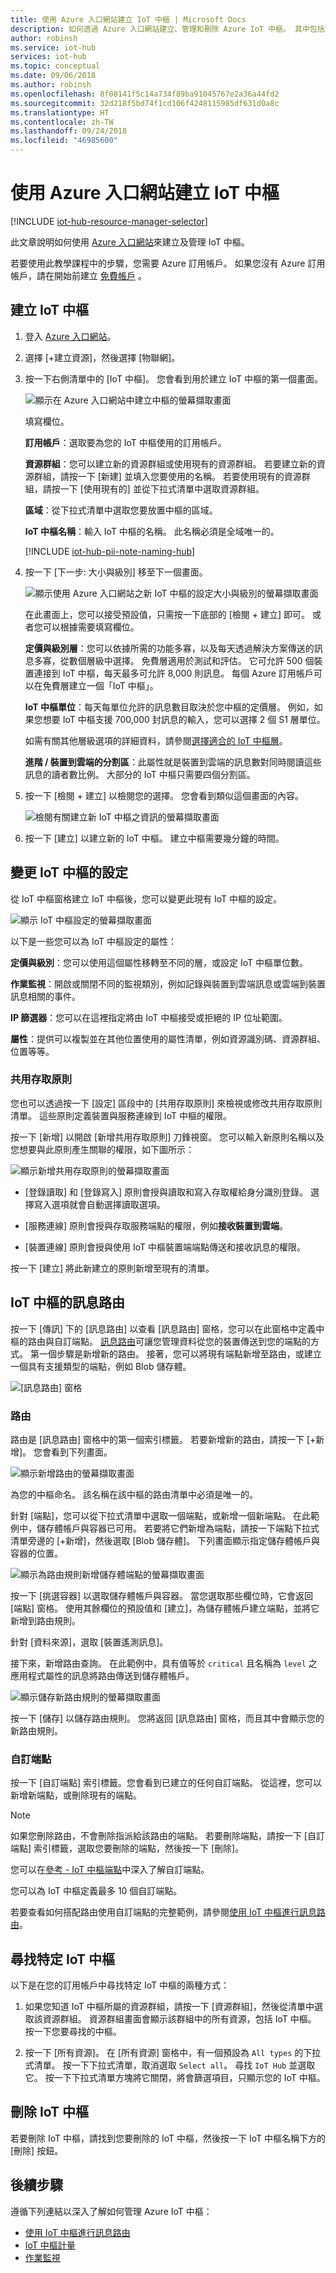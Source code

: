```yaml
---
title: 使用 Azure 入口網站建立 IoT 中樞 | Microsoft Docs
description: 如何透過 Azure 入口網站建立、管理和刪除 Azure IoT 中樞。 其中包括定價層、調整、安全性和傳訊組態的相關資訊。
author: robinsh
ms.service: iot-hub
services: iot-hub
ms.topic: conceptual
ms.date: 09/06/2018
ms.author: robinsh
ms.openlocfilehash: 8f08141f5c14a734f89ba91045767e2a36a44fd2
ms.sourcegitcommit: 32d218f5bd74f1cd106f4248115985df631d0a8c
ms.translationtype: HT
ms.contentlocale: zh-TW
ms.lasthandoff: 09/24/2018
ms.locfileid: "46985600"
---
```

# <a name="create-an-iot-hub-using-the-azure-portal"></a>使用 Azure 入口網站建立 IoT 中樞

[!INCLUDE [iot-hub-resource-manager-selector](../../includes/iot-hub-resource-manager-selector.md)]

此文章說明如何使用 [Azure 入口網站](https://portal.azure.com)來建立及管理 IoT 中樞。

若要使用此教學課程中的步驟，您需要 Azure 訂用帳戶。 如果您沒有 Azure 訂用帳戶，請在開始前建立 [免費帳戶](https://azure.microsoft.com/free/?WT.mc_id=A261C142F) 。

## <a name="create-an-iot-hub"></a>建立 IoT 中樞

1. 登入 [Azure 入口網站](https://portal.azure.com)。 

2. 選擇 [+建立資源]，然後選擇 [物聯網]。

3. 按一下右側清單中的 [IoT 中樞]。 您會看到用於建立 IoT 中樞的第一個畫面。

   ![顯示在 Azure 入口網站中建立中樞的螢幕擷取畫面](./media/iot-hub-create-through-portal/iot-hub-create-screen-basics.png)

   填寫欄位。

   **訂用帳戶**：選取要為您的 IoT 中樞使用的訂用帳戶。

   **資源群組**：您可以建立新的資源群組或使用現有的資源群組。 若要建立新的資源群組，請按一下 [新建] 並填入您要使用的名稱。 若要使用現有的資源群組，請按一下 [使用現有的] 並從下拉式清單中選取資源群組。

   **區域**：從下拉式清單中選取您要放置中樞的區域。

   **IoT 中樞名稱**：輸入 IoT 中樞的名稱。 此名稱必須是全域唯一的。 

   [!INCLUDE [iot-hub-pii-note-naming-hub](../../includes/iot-hub-pii-note-naming-hub.md)]

4. 按一下 [下一步: 大小與級別] 移至下一個畫面。

   ![顯示使用 Azure 入口網站之新 IoT 中樞的設定大小與級別的螢幕擷取畫面](./media/iot-hub-create-through-portal/iot-hub-create-screen-size-scale.png)

   在此畫面上，您可以接受預設值，只需按一下底部的 [檢閱 + 建立] 即可。 或者您可以根據需要填寫欄位。

   **定價與級別層**：您可以依據所需的功能多寡，以及每天透過解決方案傳送的訊息多寡，從數個層級中選擇。 免費層適用於測試和評估。 它可允許 500 個裝置連接到 IoT 中樞，每天最多可允許 8,000 則訊息。 每個 Azure 訂用帳戶可以在免費層建立一個「IoT 中樞」。 

   **IoT 中樞單位**：每天每單位允許的訊息數目取決於您中樞的定價層。 例如，如果您想要 IoT 中樞支援 700,000 封訊息的輸入，您可以選擇 2 個 S1 層單位。

   如需有關其他層級選項的詳細資料，請參閱[選擇適合的 IoT 中樞層](iot-hub-scaling.md)。

   **進階 / 裝置到雲端的分割區**：此屬性就是裝置到雲端的訊息數對同時閱讀這些訊息的讀者數比例。 大部分的 IoT 中樞只需要四個分割區。 

5. 按一下 [檢閱 + 建立] 以檢閱您的選擇。 您會看到類似這個畫面的內容。

   ![檢閱有關建立新 IoT 中樞之資訊的螢幕擷取畫面](./media/iot-hub-create-through-portal/iot-hub-create-review.png)

5. 按一下 [建立] 以建立新的 IoT 中樞。 建立中樞需要幾分鐘的時間。

## <a name="change-the-settings-of-the-iot-hub"></a>變更 IoT 中樞的設定

從 IoT 中樞窗格建立 IoT 中樞後，您可以變更此現有 IoT 中樞的設定。

![顯示 IoT 中樞設定的螢幕擷取畫面](./media/iot-hub-create-through-portal/iot-hub-settings-panel.png)

以下是一些您可以為 IoT 中樞設定的屬性：

**定價與級別**：您可以使用這個屬性移轉至不同的層，或設定 IoT 中樞單位數。 

**作業監視**：開啟或關閉不同的監視類別，例如記錄與裝置到雲端訊息或雲端到裝置訊息相關的事件。

**IP 篩選器**：您可以在這裡指定將由 IoT 中樞接受或拒絕的 IP 位址範圍。

**屬性**：提供可以複製並在其他位置使用的屬性清單，例如資源識別碼、資源群組、位置等等。

### <a name="shared-access-policies"></a>共用存取原則

您也可以透過按一下 [設定] 區段中的 [共用存取原則] 來檢視或修改共用存取原則清單。 這些原則定義裝置與服務連線到 IoT 中樞的權限。 

按一下 [新增] 以開啟 [新增共用存取原則] 刀鋒視窗。  您可以輸入新原則名稱以及您想要與此原則產生關聯的權限，如下圖所示：

![顯示新增共用存取原則的螢幕擷取畫面](./media/iot-hub-create-through-portal/iot-hub-add-shared-access-policy.png)

* [登錄讀取] 和 [登錄寫入] 原則會授與讀取和寫入存取權給身分識別登錄。 選擇寫入選項就會自動選擇讀取選項。

* [服務連線] 原則會授與存取服務端點的權限，例如**接收裝置到雲端**。 

* [裝置連線] 原則會授與使用 IoT 中樞裝置端端點傳送和接收訊息的權限。

按一下 [建立]  將此新建立的原則新增至現有的清單。

## <a name="message-routing-for-an-iot-hub"></a>IoT 中樞的訊息路由

按一下 [傳訊] 下的 [訊息路由] 以查看 [訊息路由] 窗格，您可以在此窗格中定義中樞的路由與自訂端點。 [訊息路由](iot-hub-devguide-messages-d2c.md)可讓您管理資料從您的裝置傳送到您的端點的方式。 第一個步驟是新增新的路由。 接著，您可以將現有端點新增至路由，或建立一個具有支援類型的端點，例如 Blob 儲存體。 

![[訊息路由] 窗格](./media/iot-hub-create-through-portal/iot-hub-message-routing.png)

### <a name="routes"></a>路由

路由是 [訊息路由] 窗格中的第一個索引標籤。 若要新增新的路由，請按一下 [+新增]。 您會看到下列畫面。 

![顯示新增路由的螢幕擷取畫面](./media/iot-hub-create-through-portal/iot-hub-add-route-storage-endpoint.png)

為您的中樞命名。 該名稱在該中樞的路由清單中必須是唯一的。 

針對 [端點]，您可以從下拉式清單中選取一個端點，或新增一個新端點。 在此範例中，儲存體帳戶與容器已可用。 若要將它們新增為端點，請按一下端點下拉式清單旁邊的 [+新增]，然後選取 [Blob 儲存體]。 下列畫面顯示指定儲存體帳戶與容器的位置。

![顯示為路由規則新增儲存體端點的螢幕擷取畫面](./media/iot-hub-create-through-portal/iot-hub-routing-add-storage-endpoint.png)

按一下 [挑選容器] 以選取儲存體帳戶與容器。 當您選取那些欄位時，它會返回 [端點] 窗格。 使用其餘欄位的預設值和 [建立]，為儲存體帳戶建立端點，並將它新增到路由規則。

針對 [資料來源]，選取 [裝置遙測訊息]。 

接下來，新增路由查詢。 在此範例中，具有值等於 `critical` 且名稱為 `level` 之應用程式屬性的訊息將路由傳送到儲存體帳戶。

![顯示儲存新路由規則的螢幕擷取畫面](./media/iot-hub-create-through-portal/iot-hub-add-route.png)

按一下 [儲存]  以儲存路由規則。 您將返回 [訊息路由] 窗格，而且其中會顯示您的新路由規則。

### <a name="custom-endpoints"></a>自訂端點

按一下 [自訂端點] 索引標籤。您會看到已建立的任何自訂端點。 從這裡，您可以新增新端點，或刪除現有的端點。 

> [!NOTE]
> 如果您刪除路由，不會刪除指派給該路由的端點。 若要刪除端點，請按一下 [自訂端點] 索引標籤，選取您要刪除的端點，然後按一下 [刪除]。
>

您可以在[參考 - IoT 中樞端點](iot-hub-devguide-endpoints.md)中深入了解自訂端點。

您可以為 IoT 中樞定義最多 10 個自訂端點。 

若要查看如何搭配路由使用自訂端點的完整範例，請參閱[使用 IoT 中樞進行訊息路由](tutorial-routing.md)。

## <a name="find-a-specific-iot-hub"></a>尋找特定 IoT 中樞

以下是在您的訂用帳戶中尋找特定 IoT 中樞的兩種方式：

1. 如果您知道 IoT 中樞所屬的資源群組，請按一下 [資源群組]，然後從清單中選取該資源群組。 資源群組畫面會顯示該群組中的所有資源，包括 IoT 中樞。 按一下您要尋找的中樞。

2. 按一下 [所有資源]。 在 [所有資源] 窗格中，有一個預設為 `All types` 的下拉式清單。 按一下下拉式清單，取消選取 `Select all`。 尋找 `IoT Hub` 並選取它。 按一下下拉式清單方塊將它關閉，將會篩選項目，只顯示您的 IoT 中樞。

## <a name="delete-the-iot-hub"></a>刪除 IoT 中樞

若要刪除 IoT 中樞，請找到您要刪除的 IoT 中樞，然後按一下 IoT 中樞名稱下方的 [刪除] 按鈕。

## <a name="next-steps"></a>後續步驟

遵循下列連結以深入了解如何管理 Azure IoT 中樞：

* [使用 IoT 中樞進行訊息路由](tutorial-routing.md)
* [IoT 中樞計量](iot-hub-metrics.md)
* [作業監視](iot-hub-operations-monitoring.md)
